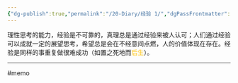 ```yaml
---
{"dg-publish":true,"permalink":"/20-Diary/经验 1/","dgPassFrontmatter":true}
---
```


理性思考的能力，经验是不可靠的，真理总是通过经验来被人认可；人们通过经验可以成就一定的展望思考，希望总是会在不经意间点燃，人的价值体现在存在。经验是同样的事重复做很难成功（如置之死地而<font color="#ffc000">后生</font>）。

---
#memo 

